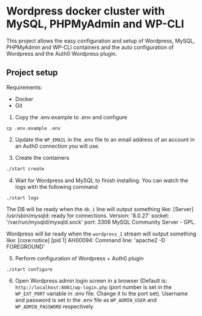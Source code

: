 # Wordpress docker cluster with MySQL, PHPMyAdmin and WP-CLI

This project allows the easy configuration and setup of Wordpress, MySQL, PHPMyAdmin and WP-CLI containers and the auto configuration of Wordpress and the Auth0 Wordpress plugin. 

## Project setup

Requirements:
- Docker
- Git


1. Copy the .env.example to .env and configure
```
cp .env.example .env
```

2. Update the `WP_EMAIL` in the .env file to an email address of an account in an Auth0 connection you will use.

3. Create the containers 
```bash
./start create
```

4. Wait for Wordpress and MySQL to finish installing. You can watch the logs with the following command
```
./start logs
```

The DB will be ready when the `db_1` line will output something like:
[Server] /usr/sbin/mysqld: ready for connections. Version: '8.0.27'  socket: '/var/run/mysqld/mysqld.sock'  port: 3306  MySQL Community Server - GPL.

Wordpress will be ready when the `wordpress_1` stream will output something like:
[core:notice] [pid 1] AH00094: Command line: 'apache2 -D FOREGROUND'


5. Perform configuration of Wordpress + Auth0 plugin
```
./start configure
```

6. Open Wordpress admin login screen in a browser (Default is: `http://localhost:8081/wp-login.php` (port number is set in the `WP_EXT_PORT` variable in .env file. Change it to the port set). Username and password is set in the .env file as `WP_ADMIN_USER` and `WP_ADMIN_PASSWORD` respectively
